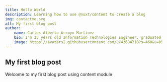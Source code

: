 ```yaml
---
title: Hello World
description: Learning how to use @nuxt/content to create a blog
img: contactme.svg
alt: My first blog post
author: 
    name: Carlos Alberto Arroyo Martinez
    bio: I'm 25 years old Information Technologies Engineer, graduated from ITSUR. Passionate about the development of web and mobile applications, technology and videogames.
    image: https://avatars2.githubusercontent.com/u/43684710?s=460&u=856d9f5fc4cf91546012bc18ba1d11ac05911723&v=4
---
```


## My first blog post

Welcome to my first blog post using content module
